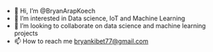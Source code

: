 - 👋 Hi, I’m @BryanArapKoech
- 👀 I’m interested in Data science, IoT and Machine Learning
- 💞️ I’m looking to collaborate on data science and machine learning projects
- 📫 How to reach me bryankibet77@gmail.com

<!---
BryanArapKoech/BryanArapKoech is a ✨ special ✨ repository because its `README.md` (this file) appears on your GitHub profile.
You can click the Preview link to take a look at your changes.
--->

